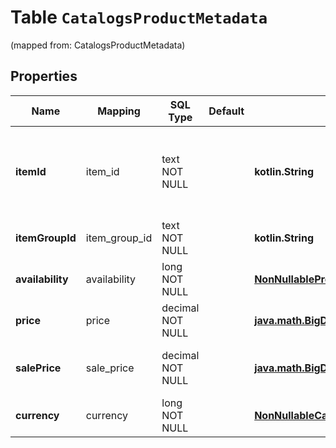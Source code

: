 
# Table `CatalogsProductMetadata`
(mapped from: CatalogsProductMetadata)

## Properties
Name | Mapping | SQL Type | Default | Type | Description | Notes
---- | ------- | -------- | ------- | ---- | ----------- | -----
**itemId** | item_id | text NOT NULL |  | **kotlin.String** | The user-created unique ID that represents the product. | 
**itemGroupId** | item_group_id | text NOT NULL |  | **kotlin.String** | The parent ID of the product. | 
**availability** | availability | long NOT NULL |  | [**NonNullableProductAvailabilityType**](NonNullableProductAvailabilityType.md) |  |  [foreignkey]
**price** | price | decimal NOT NULL |  | [**java.math.BigDecimal**](java.math.BigDecimal.md) | The price of the product. | 
**salePrice** | sale_price | decimal NOT NULL |  | [**java.math.BigDecimal**](java.math.BigDecimal.md) | The discounted price of the product. | 
**currency** | currency | long NOT NULL |  | [**NonNullableCatalogsCurrency**](NonNullableCatalogsCurrency.md) |  |  [foreignkey]








